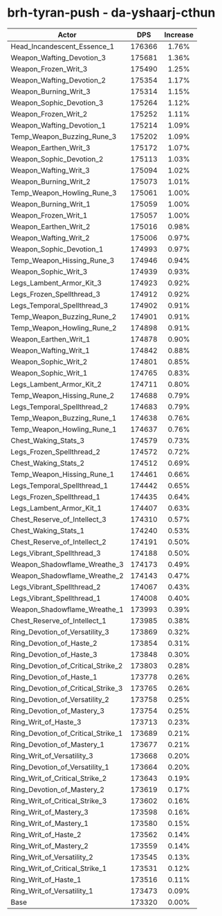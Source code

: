 # brh-tyran-push - da-yshaarj-cthun
| Actor | DPS | Increase |
|---|:---:|:---:|
|Head_Incandescent_Essence_1|176366|1.76%|
|Weapon_Wafting_Devotion_3|175681|1.36%|
|Weapon_Frozen_Writ_3|175490|1.25%|
|Weapon_Wafting_Devotion_2|175354|1.17%|
|Weapon_Burning_Writ_3|175314|1.15%|
|Weapon_Sophic_Devotion_3|175264|1.12%|
|Weapon_Frozen_Writ_2|175252|1.11%|
|Weapon_Wafting_Devotion_1|175214|1.09%|
|Temp_Weapon_Buzzing_Rune_3|175202|1.09%|
|Weapon_Earthen_Writ_3|175172|1.07%|
|Weapon_Sophic_Devotion_2|175113|1.03%|
|Weapon_Wafting_Writ_3|175094|1.02%|
|Weapon_Burning_Writ_2|175073|1.01%|
|Temp_Weapon_Howling_Rune_3|175061|1.00%|
|Weapon_Burning_Writ_1|175059|1.00%|
|Weapon_Frozen_Writ_1|175057|1.00%|
|Weapon_Earthen_Writ_2|175016|0.98%|
|Weapon_Wafting_Writ_2|175006|0.97%|
|Weapon_Sophic_Devotion_1|174993|0.97%|
|Temp_Weapon_Hissing_Rune_3|174946|0.94%|
|Weapon_Sophic_Writ_3|174939|0.93%|
|Legs_Lambent_Armor_Kit_3|174923|0.92%|
|Legs_Frozen_Spellthread_3|174912|0.92%|
|Legs_Temporal_Spellthread_3|174902|0.91%|
|Temp_Weapon_Buzzing_Rune_2|174901|0.91%|
|Temp_Weapon_Howling_Rune_2|174898|0.91%|
|Weapon_Earthen_Writ_1|174878|0.90%|
|Weapon_Wafting_Writ_1|174842|0.88%|
|Weapon_Sophic_Writ_2|174801|0.85%|
|Weapon_Sophic_Writ_1|174765|0.83%|
|Legs_Lambent_Armor_Kit_2|174711|0.80%|
|Temp_Weapon_Hissing_Rune_2|174688|0.79%|
|Legs_Temporal_Spellthread_2|174683|0.79%|
|Temp_Weapon_Buzzing_Rune_1|174638|0.76%|
|Temp_Weapon_Howling_Rune_1|174637|0.76%|
|Chest_Waking_Stats_3|174579|0.73%|
|Legs_Frozen_Spellthread_2|174572|0.72%|
|Chest_Waking_Stats_2|174512|0.69%|
|Temp_Weapon_Hissing_Rune_1|174461|0.66%|
|Legs_Temporal_Spellthread_1|174442|0.65%|
|Legs_Frozen_Spellthread_1|174435|0.64%|
|Legs_Lambent_Armor_Kit_1|174407|0.63%|
|Chest_Reserve_of_Intellect_3|174310|0.57%|
|Chest_Waking_Stats_1|174240|0.53%|
|Chest_Reserve_of_Intellect_2|174191|0.50%|
|Legs_Vibrant_Spellthread_3|174188|0.50%|
|Weapon_Shadowflame_Wreathe_3|174173|0.49%|
|Weapon_Shadowflame_Wreathe_2|174143|0.47%|
|Legs_Vibrant_Spellthread_2|174067|0.43%|
|Legs_Vibrant_Spellthread_1|174008|0.40%|
|Weapon_Shadowflame_Wreathe_1|173993|0.39%|
|Chest_Reserve_of_Intellect_1|173985|0.38%|
|Ring_Devotion_of_Versatility_3|173869|0.32%|
|Ring_Devotion_of_Haste_2|173854|0.31%|
|Ring_Devotion_of_Haste_3|173848|0.30%|
|Ring_Devotion_of_Critical_Strike_2|173803|0.28%|
|Ring_Devotion_of_Haste_1|173778|0.26%|
|Ring_Devotion_of_Critical_Strike_3|173765|0.26%|
|Ring_Devotion_of_Versatility_2|173758|0.25%|
|Ring_Devotion_of_Mastery_3|173754|0.25%|
|Ring_Writ_of_Haste_3|173713|0.23%|
|Ring_Devotion_of_Critical_Strike_1|173689|0.21%|
|Ring_Devotion_of_Mastery_1|173677|0.21%|
|Ring_Writ_of_Versatility_3|173668|0.20%|
|Ring_Devotion_of_Versatility_1|173664|0.20%|
|Ring_Writ_of_Critical_Strike_2|173643|0.19%|
|Ring_Devotion_of_Mastery_2|173619|0.17%|
|Ring_Writ_of_Critical_Strike_3|173602|0.16%|
|Ring_Writ_of_Mastery_3|173598|0.16%|
|Ring_Writ_of_Mastery_1|173580|0.15%|
|Ring_Writ_of_Haste_2|173562|0.14%|
|Ring_Writ_of_Mastery_2|173559|0.14%|
|Ring_Writ_of_Versatility_2|173545|0.13%|
|Ring_Writ_of_Critical_Strike_1|173531|0.12%|
|Ring_Writ_of_Haste_1|173516|0.11%|
|Ring_Writ_of_Versatility_1|173473|0.09%|
|Base|173320|0.00%|
